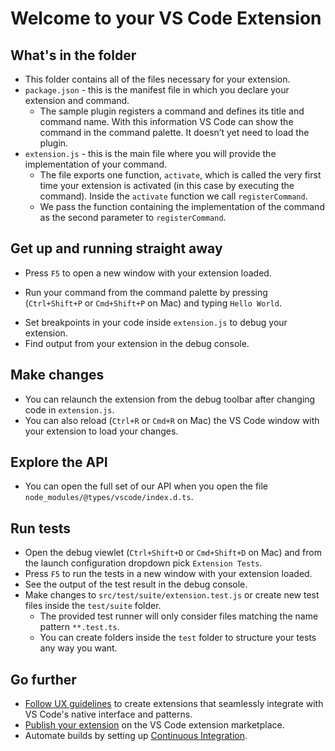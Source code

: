# Welcome to your VS Code Extension

## What's in the folder

-  This folder contains all of the files necessary for your extension.
-  `package.json` - this is the manifest file in which you declare your extension and command.
   -  The sample plugin registers a command and defines its title and command name. With this information VS Code can show the command in the command palette. It doesn’t yet need to load the plugin.
-  `extension.js` - this is the main file where you will provide the implementation of your command.
   -  The file exports one function, `activate`, which is called the very first time your extension is activated (in this case by executing the command). Inside the `activate` function we call `registerCommand`.
   -  We pass the function containing the implementation of the command as the second parameter to `registerCommand`.

## Get up and running straight away

-  Press `F5` to open a new window with your extension loaded.
* Run your command from the command palette by pressing (`Ctrl+Shift+P` or `Cmd+Shift+P` on Mac) and typing `Hello World`.
-  Set breakpoints in your code inside `extension.js` to debug your extension.
-  Find output from your extension in the debug console.

## Make changes

-  You can relaunch the extension from the debug toolbar after changing code in `extension.js`.
-  You can also reload (`Ctrl+R` or `Cmd+R` on Mac) the VS Code window with your extension to load your changes.

## Explore the API

-  You can open the full set of our API when you open the file `node_modules/@types/vscode/index.d.ts`.

## Run tests

-  Open the debug viewlet (`Ctrl+Shift+D` or `Cmd+Shift+D` on Mac) and from the launch configuration dropdown pick `Extension Tests`.
-  Press `F5` to run the tests in a new window with your extension loaded.
-  See the output of the test result in the debug console.
-  Make changes to `src/test/suite/extension.test.js` or create new test files inside the `test/suite` folder.
   -  The provided test runner will only consider files matching the name pattern `**.test.ts`.
   -  You can create folders inside the `test` folder to structure your tests any way you want.

## Go further

-  [Follow UX guidelines](https://code.visualstudio.com/api/ux-guidelines/overview) to create extensions that seamlessly integrate with VS Code's native interface and patterns.
-  [Publish your extension](https://code.visualstudio.com/api/working-with-extensions/publishing-extension) on the VS Code extension marketplace.
-  Automate builds by setting up [Continuous Integration](https://code.visualstudio.com/api/working-with-extensions/continuous-integration).
